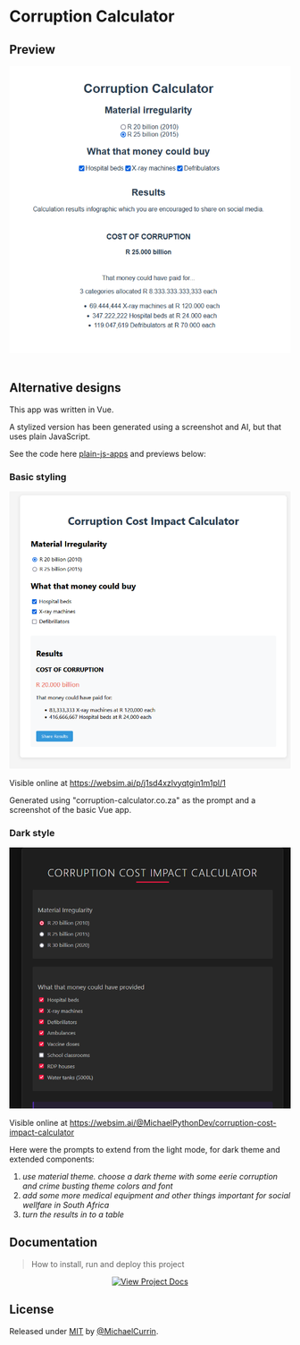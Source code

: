# Corruption Calculator

## Preview

<div align="center">
    <img src="sample.png" alt="Sample screenshot" title="Sample screenshot" />
</div>

<br>

## Alternative designs

This app was written in Vue.

A stylized version has been generated using a screenshot and AI, but that uses plain JavaScript.

See the code here [plain-js-apps](plain-js-apps) and previews below:

### Basic styling

![light](light.png)

Visible online at https://websim.ai/p/j1sd4xzlvyqtgin1m1pl/1

Generated using "corruption-calculator.co.za" as the prompt and a screenshot of the basic Vue app.

### Dark style

![dark](dark.png)

Visible online at https://websim.ai/@MichaelPythonDev/corruption-cost-impact-calculator

Here were the prompts to extend from the light mode, for dark theme and extended components:

1. _use material theme. choose a dark theme with some eerie corruption and crime busting theme colors and font_
1. _add some more medical equipment and other things important for social wellfare in South Africa_
1. _turn the results in to a table_


## Documentation
> How to install, run and deploy this project

<div align="center">

[![View Project Docs](https://img.shields.io/badge/View-Project_Docs-blue?style=for-the-badge)](/docs/)

</div>


## License

Released under [MIT](/LICENSE) by [@MichaelCurrin](https://github.com/MichaelCurrin).
